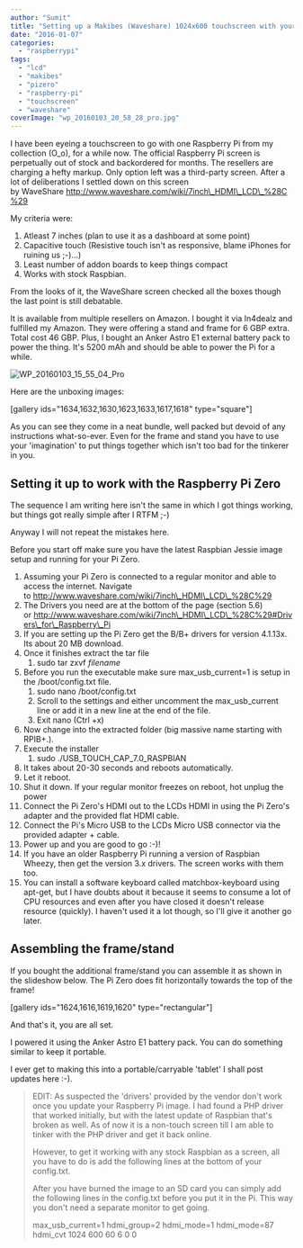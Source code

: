 ```yaml
---
author: "Sumit"
title: "Setting up a Makibes (Waveshare) 1024x600 touchscreen with your Raspberry Pi Zero"
date: "2016-01-07"
categories: 
  - "raspberrypi"
tags: 
  - "lcd"
  - "makibes"
  - "pizero"
  - "raspberry-pi"
  - "touchscreen"
  - "waveshare"
coverImage: "wp_20160103_20_58_28_pro.jpg"
---
```


I have been eyeing a touchscreen to go with one Raspberry Pi from my collection (O\_o), for a while now. The official Raspberry Pi screen is perpetually out of stock and backordered for months. The resellers are charging a hefty markup. Only option left was a third-party screen. After a lot of deliberations I settled down on this screen by WaveShare http://www.waveshare.com/wiki/7inch\_HDMI\_LCD\_%28C%29

My criteria were:

1. Atleast 7 inches (plan to use it as a dashboard at some point)
2. Capacitive touch (Resistive touch isn't as responsive, blame iPhones for ruining us ;-)...)
3. Least number of addon boards to keep things compact
4. Works with stock Raspbian.

From the looks of it, the WaveShare screen checked all the boxes though the last point is still debatable.

It is available from multiple resellers on Amazon. I bought it via In4dealz and fulfilled my Amazon. They were offering a stand and frame for 6 GBP extra. Total cost 46 GBP. Plus, I bought an Anker Astro E1 external battery pack to power the thing. It's 5200 mAh and should be able to power the Pi for a while.

![WP_20160103_15_55_04_Pro](images/images/wp_20160103_15_55_04_pro.jpg)

Here are the unboxing images:

\[gallery ids="1634,1632,1630,1623,1633,1617,1618" type="square"\]

As you can see they come in a neat bundle, well packed but devoid of any instructions what-so-ever. Even for the frame and stand you have to use your 'imagination' to put things together which isn't too bad for the tinkerer in you.

## Setting it up to work with the Raspberry Pi Zero

The sequence I am writing here isn't the same in which I got things working, but things got really simple after I RTFM ;-)

Anyway I will not repeat the mistakes here.

Before you start off make sure you have the latest Raspbian Jessie image setup and running for your Pi Zero.

1. Assuming your Pi Zero is connected to a regular monitor and able to access the internet. Navigate to http://www.waveshare.com/wiki/7inch\_HDMI\_LCD\_%28C%29
2. The Drivers you need are at the bottom of the page (section 5.6) or http://www.waveshare.com/wiki/7inch\_HDMI\_LCD\_%28C%29#Drivers\_for\_Raspberry\_Pi
3. If you are setting up the Pi Zero get the B/B+ drivers for version 4.1.13x. Its about 20 MB download.
4. Once it finishes extract the tar file
    1. sudo tar zxvf _filename_
5. Before you run the executable make sure max\_usb\_current=1 is setup in the /boot/config.txt file.
    1. sudo nano /boot/config.txt
    2. Scroll to the settings and either uncomment the max\_usb\_current line or add it in a new line at the end of the file.
    3. Exit nano (Ctrl +x)
6. Now change into the extracted folder (big massive name starting with RPIB+.).
7. Execute the installer
    1. sudo ./USB\_TOUCH\_CAP\_7.0\_RASPBIAN
8. It takes about 20-30 seconds and reboots automatically.
9. Let it reboot.
10. Shut it down. If your regular monitor freezes on reboot, hot unplug the power
11. Connect the Pi Zero's HDMI out to the LCDs HDMI in using the Pi Zero's adapter and the provided flat HDMI cable.
12. Connect the Pi's Micro USB to the LCDs Micro USB connector via the provided adapter + cable.
13. Power up and you are good to go :-)!
14. If you have an older Raspberry Pi running a version of Raspbian Wheezy, then get the version 3.x drivers. The screen works with them too.
15. You can install a software keyboard called matchbox-keyboard using apt-get, but I have doubts about it because it seems to consume a lot of CPU resources and even after you have closed it doesn't release resource (quickly). I haven't used it a lot though, so I'll give it another go later.

## Assembling the frame/stand

If you bought the additional frame/stand you can assemble it as shown in the slideshow below. The Pi Zero does fit horizontally towards the top of the frame!

\[gallery ids="1624,1616,1619,1620" type="rectangular"\]

And that's it, you are all set.

I powered it using the Anker Astro E1 battery pack. You can do something similar to keep it portable.

I ever get to making this into a portable/carryable 'tablet' I shall post updates here :-).

> EDIT: As suspected the 'drivers' provided by the vendor don't work once you update your Raspberry Pi image. I had found a PHP driver that worked initially, but with the latest update of Raspbian that's broken as well. As of now it is a non-touch screen till I am able to tinker with the PHP driver and get it back online.
> 
> However, to get it working with any stock Raspbian as a screen, all you have to do is add the following lines at the bottom of your config.txt.
> 
> After you have burned the image to an SD card you can simply add the following lines in the config.txt before you put it in the Pi. This way you don't need a separate monitor to get going.
> 
> max\_usb\_current=1
> hdmi\_group=2
> hdmi\_mode=1
> hdmi\_mode=87
> hdmi\_cvt 1024 600 60 6 0 0
